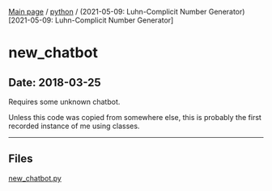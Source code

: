[Main page](/) / [python](/python) / (2021-05-09: Luhn-Complicit Number Generator)[2021-05-09: Luhn-Complicit Number Generator]

# new_chatbot

## Date: 2018-03-25

Requires some unknown chatbot.

Unless this code was copied from somewhere else, this is probably the first recorded instance of me using classes.

-----

## Files

[new_chatbot.py](new_chatbot.py)